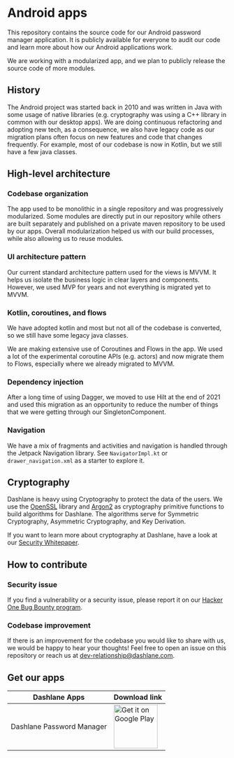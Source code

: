 # Android apps

This repository contains the source code for our Android password manager application. It is publicly available for everyone to audit our code and learn more about how our Android applications work.

We are working with a modularized app, and we plan to publicly release the source code of more modules.

## History

The Android project was started back in 2010 and was written in Java with some usage of native libraries (e.g. cryptography was using a C++ library in common with our desktop apps). We are doing continuous refactoring and adopting new tech, as a consequence, we also have legacy code as our migration plans often focus on new features and code that changes frequently. For example, most of our codebase is now in Kotlin, but we still have a few java classes.

## High-level architecture

### Codebase organization

The app used to be monolithic in a single repository and was progressively modularized. Some modules are directly put in our repository while others are built separately and published on a private maven repository to be used by our apps. Overall modularization helped us with our build processes, while also allowing us to reuse modules.

### UI architecture pattern

Our current standard architecture pattern used for the views is MVVM. It helps us isolate the business logic in clear layers and components. However, we used MVP for years and not everything is migrated yet to MVVM.


### Kotlin, coroutines, and flows

We have adopted kotlin and most but not all of the codebase is converted, so we still have some legacy java classes.

We are making extensive use of Coroutines and Flows in the app. We used a lot of the experimental coroutine APIs (e.g. actors) and now migrate them to Flows, especially where we already migrated to MVVM.

### Dependency injection

After a long time of using Dagger, we moved to use Hilt at the end of 2021 and used this migration as an opportunity to reduce the number of things that we were getting through our SingletonComponent.


### Navigation

We have a mix of fragments and activities and navigation is handled through the Jetpack Navigation library. See `NavigatorImpl.kt` or `drawer_navigation.xml` as a starter to explore it.


## Cryptography

Dashlane is heavy using Cryptography to protect the data of the users. We use the [OpenSSL](https://www.openssl.org/) library and [Argon2](https://github.com/P-H-C/phc-winner-argon2) as cryptography primitive functions to build algorithms for Dashlane. The algorithms serve for Symmetric Cryptography, Asymmetric Cryptography, and Key Derivation.

If you want to learn more about cryptography at Dashlane, have a look at our [Security Whitepaper](https://www.dashlane.com/download/whitepaper-en.pdf).


## How to contribute

### Security issue

If you find a vulnerability or a security issue, please report it on our [Hacker One Bug Bounty program](https://hackerone.com/dashlane).

### Codebase improvement

If there is an improvement for the codebase you would like to share with us, we would be happy to hear your thoughts! Feel free to open an issue on this repository or reach us at dev-relationship@dashlane.com.

## Get our apps

|  Dashlane Apps |  Download link | 
|---|---|
| Dashlane Password Manager   |  <a href="https://play.google.com/store/apps/details?id=com.dashlane"><img alt="Get it on Google Play" src="https://play.google.com/intl/en_us/badges/images/generic/en-play-badge.png" height=100px /></a>  |